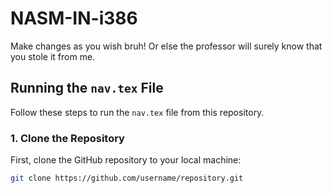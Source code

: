 # NASM-IN-i386
Make changes as you wish bruh! Or else the professor will surely know that you stole it from me.

## Running the `nav.tex` File

Follow these steps to run the `nav.tex` file from this repository.

### 1. Clone the Repository
First, clone the GitHub repository to your local machine:
```bash
git clone https://github.com/username/repository.git

